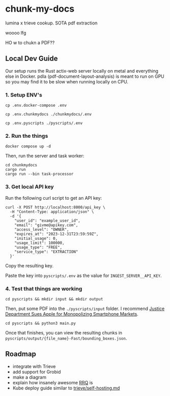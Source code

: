 # chunk-my-docs

lumina x trieve cookup. SOTA pdf extraction

woooo lfg

HO w to chukn a PDF??

## Local Dev Guide

Our setup runs the Rust actix-web server locally on metal and everything else in Docker. pdla (pdf-document-layout-analysis) is meant to run on GPU so you may find it to be slow when running locally on CPU.

### 1\. Setup ENV's

`cp .env.docker-compose .env`

`cp .env.chunkmydocs ./chunkmydocs/.env`

`cp .env.pyscripts ./pyscripts/.env`

### 2\. Run the things

`docker compose up -d`

Then, run the server and task worker:

```
cd chunkmydocs
cargo run
cargo run --bin task-processor
```

### 3\. Get local API key

Run the following curl script to get an API key:

```
curl -X POST http://localhost:8000/api_key \
  -H "Content-Type: application/json" \
  -d '{
    "user_id": "example_user_id",
    "email": "givme@apikey.com",
    "access_level": "OWNER",
    "expires_at": "2023-12-31T23:59:59Z",
    "initial_usage": 0,
    "usage_limit": 100000,
    "usage_type": "FREE",
    "service_type": "EXTRACTION"
  }'
```

Copy the resulting key.

Paste the key into `pyscripts/.env` as the value for `INGEST_SERVER__API_KEY`.

### 4\. Test that things are working

`cd pyscripts && mkdir input && mkdir output`

Then, put some PDF into the `./pyscripts/input` folder. I recommend [Justice Department Sues Apple for Monopolizing Smartphone Markets](https://www.justice.gov/opa/media/1344546/dl?inline).

`cd pyscripts && python3 main.py`

Once that finishes, you can view the resulting chunks in `pyscripts/output/{file_name}-Fast/bounding_boxes.json`.

## Roadmap

- integrate with Trieve
- add support for Grobid
- make a diagram
- explain how insanely awesome [RRQ](https://github.com/lumina-ai-inc/resilient-redis-queue) is
- Kube deploy guide similar to [trieve/self-hosting.md](https://github.com/devflowinc/trieve/blob/main/self-hosting.md)

